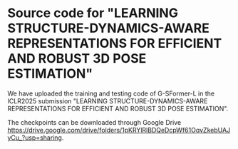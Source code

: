 # Source code for "LEARNING STRUCTURE-DYNAMICS-AWARE REPRESENTATIONS FOR EFFICIENT AND ROBUST 3D POSE ESTIMATION"

We have uploaded the training and testing code of G-SFormer-L in the ICLR2025 submission "LEARNING STRUCTURE-DYNAMICS-AWARE REPRESENTATIONS FOR EFFICIENT AND ROBUST 3D POSE ESTIMATION".

The checkpoints can be downloaded through Google Drive https://drive.google.com/drive/folders/1pKRYlRlBDQeDcpWf61OqvZkebUAJyCu_?usp=sharing.
